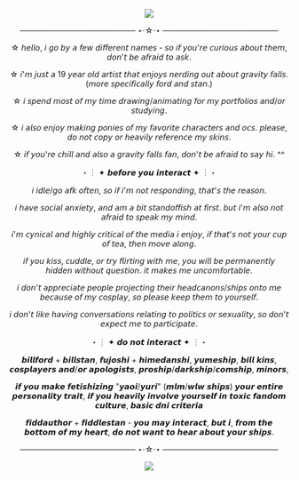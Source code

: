   <p align="center"><img src="https://github.com/user-attachments/assets/3de72bfc-15a3-49e3-a62a-3a3aac38456d"

  <p align="center">
    
  <p align="center"> ───────────────────── ⋆⋅☆⋅⋆ ─────────────────────
  <p align="center"> ☆ 𝘩𝘦𝘭𝘭𝘰, 𝘪 𝘨𝘰 𝘣𝘺 𝘢 𝘧𝘦𝘸 𝘥𝘪𝘧𝘧𝘦𝘳𝘦𝘯𝘵 𝘯𝘢𝘮𝘦𝘴 - 𝘴𝘰 𝘪𝘧 𝘺𝘰𝘶'𝘳𝘦 𝘤𝘶𝘳𝘪𝘰𝘶𝘴 𝘢𝘣𝘰𝘶𝘵 𝘵𝘩𝘦𝘮, 𝘥𝘰𝘯'𝘵 𝘣𝘦 𝘢𝘧𝘳𝘢𝘪𝘥 𝘵𝘰 𝘢𝘴𝘬.
  <p align="center"> ☆ 𝘪'𝘮 𝘫𝘶𝘴𝘵 𝘢 19 𝘺𝘦𝘢𝘳 𝘰𝘭𝘥 𝘢𝘳𝘵𝘪𝘴𝘵 𝘵𝘩𝘢𝘵 𝘦𝘯𝘫𝘰𝘺𝘴 𝘯𝘦𝘳𝘥𝘪𝘯𝘨 𝘰𝘶𝘵 𝘢𝘣𝘰𝘶𝘵 𝘨𝘳𝘢𝘷𝘪𝘵𝘺 𝘧𝘢𝘭𝘭𝘴. (𝘮𝘰𝘳𝘦 𝘴𝘱𝘦𝘤𝘪𝘧𝘪𝘤𝘢𝘭𝘭𝘺 𝘧𝘰𝘳𝘥 𝘢𝘯𝘥 𝘴𝘵𝘢𝘯.)
  <p align="center"> ☆ 𝘪 𝘴𝘱𝘦𝘯𝘥 𝘮𝘰𝘴𝘵 𝘰𝘧 𝘮𝘺 𝘵𝘪𝘮𝘦 𝘥𝘳𝘢𝘸𝘪𝘯𝘨/𝘢𝘯𝘪𝘮𝘢𝘵𝘪𝘯𝘨 𝘧𝘰𝘳 𝘮𝘺 𝘱𝘰𝘳𝘵𝘧𝘰𝘭𝘪𝘰𝘴 𝘢𝘯𝘥/𝘰𝘳 𝘴𝘵𝘶𝘥𝘺𝘪𝘯𝘨.
  <p align="center"> ☆ 𝘪 𝘢𝘭𝘴𝘰 𝘦𝘯𝘫𝘰𝘺 𝘮𝘢𝘬𝘪𝘯𝘨 𝘱𝘰𝘯𝘪𝘦𝘴 𝘰𝘧 𝘮𝘺 𝘧𝘢𝘷𝘰𝘳𝘪𝘵𝘦 𝘤𝘩𝘢𝘳𝘢𝘤𝘵𝘦𝘳𝘴 𝘢𝘯𝘥 𝘰𝘤𝘴. 𝘱𝘭𝘦𝘢𝘴𝘦, 𝘥𝘰 𝘯𝘰𝘵 𝘤𝘰𝘱𝘺 𝘰𝘳 𝘩𝘦𝘢𝘷𝘪𝘭𝘺 𝘳𝘦𝘧𝘦𝘳𝘦𝘯𝘤𝘦 𝘮𝘺 𝘴𝘬𝘪𝘯𝘴.
  <p align="center"> ☆ 𝘪𝘧 𝘺𝘰𝘶'𝘳𝘦 𝘤𝘩𝘪𝘭𝘭 𝘢𝘯𝘥 𝘢𝘭𝘴𝘰 𝘢 𝘨𝘳𝘢𝘷𝘪𝘵𝘺 𝘧𝘢𝘭𝘭𝘴 𝘧𝘢𝘯, 𝘥𝘰𝘯'𝘵 𝘣𝘦 𝘢𝘧𝘳𝘢𝘪𝘥 𝘵𝘰 𝘴𝘢𝘺 𝘩𝘪. ^^
  <p align="center"> ・┆ ✦ 𝙗𝙚𝙛𝙤𝙧𝙚 𝙮𝙤𝙪 𝙞𝙣𝙩𝙚𝙧𝙖𝙘𝙩 ✦ ┆・
  <p align="center"> 𝘪 𝘪𝘥𝘭𝘦/𝘨𝘰 𝘢𝘧𝘬 𝘰𝘧𝘵𝘦𝘯, 𝘴𝘰 𝘪𝘧 𝘪'𝘮 𝘯𝘰𝘵 𝘳𝘦𝘴𝘱𝘰𝘯𝘥𝘪𝘯𝘨, 𝘵𝘩𝘢𝘵'𝘴 𝘵𝘩𝘦 𝘳𝘦𝘢𝘴𝘰𝘯.
  <p align="center"> 𝘪 𝘩𝘢𝘷𝘦 𝘴𝘰𝘤𝘪𝘢𝘭 𝘢𝘯𝘹𝘪𝘦𝘵𝘺, 𝘢𝘯𝘥 𝘢𝘮 𝘢 𝘣𝘪𝘵 𝘴𝘵𝘢𝘯𝘥𝘰𝘧𝘧𝘪𝘴𝘩 𝘢𝘵 𝘧𝘪𝘳𝘴𝘵. 𝘣𝘶𝘵 𝘪'𝘮 𝘢𝘭𝘴𝘰 𝘯𝘰𝘵 𝘢𝘧𝘳𝘢𝘪𝘥 𝘵𝘰 𝘴𝘱𝘦𝘢𝘬 𝘮𝘺 𝘮𝘪𝘯𝘥.
  <p align="center"> 𝘪'𝘮 𝘤𝘺𝘯𝘪𝘤𝘢𝘭 𝘢𝘯𝘥 𝘩𝘪𝘨𝘩𝘭𝘺 𝘤𝘳𝘪𝘵𝘪𝘤𝘢𝘭 𝘰𝘧 𝘵𝘩𝘦 𝘮𝘦𝘥𝘪𝘢 𝘪 𝘦𝘯𝘫𝘰𝘺, 𝘪𝘧 𝘵𝘩𝘢𝘵'𝘴 𝘯𝘰𝘵 𝘺𝘰𝘶𝘳 𝘤𝘶𝘱 𝘰𝘧 𝘵𝘦𝘢, 𝘵𝘩𝘦𝘯 𝘮𝘰𝘷𝘦 𝘢𝘭𝘰𝘯𝘨.
  <p align="center"> 𝘪𝘧 𝘺𝘰𝘶 𝘬𝘪𝘴𝘴, 𝘤𝘶𝘥𝘥𝘭𝘦, 𝘰𝘳 𝘵𝘳𝘺 𝘧𝘭𝘪𝘳𝘵𝘪𝘯𝘨 𝘸𝘪𝘵𝘩 𝘮𝘦, 𝘺𝘰𝘶 𝘸𝘪𝘭𝘭 𝘣𝘦 𝘱𝘦𝘳𝘮𝘢𝘯𝘦𝘯𝘵𝘭𝘺 𝘩𝘪𝘥𝘥𝘦𝘯 𝘸𝘪𝘵𝘩𝘰𝘶𝘵 𝘲𝘶𝘦𝘴𝘵𝘪𝘰𝘯. 𝘪𝘵 𝘮𝘢𝘬𝘦𝘴 𝘮𝘦 𝘶𝘯𝘤𝘰𝘮𝘧𝘰𝘳𝘵𝘢𝘣𝘭𝘦.
  <p align="center"> 𝘪 𝘥𝘰𝘯'𝘵 𝘢𝘱𝘱𝘳𝘦𝘤𝘪𝘢𝘵𝘦 𝘱𝘦𝘰𝘱𝘭𝘦 𝘱𝘳𝘰𝘫𝘦𝘤𝘵𝘪𝘯𝘨 𝘵𝘩𝘦𝘪𝘳 𝘩𝘦𝘢𝘥𝘤𝘢𝘯𝘰𝘯𝘴/𝘴𝘩𝘪𝘱𝘴 𝘰𝘯𝘵𝘰 𝘮𝘦 𝘣𝘦𝘤𝘢𝘶𝘴𝘦 𝘰𝘧 𝘮𝘺 𝘤𝘰𝘴𝘱𝘭𝘢𝘺, 𝘴𝘰 𝘱𝘭𝘦𝘢𝘴𝘦 𝘬𝘦𝘦𝘱 𝘵𝘩𝘦𝘮 𝘵𝘰 𝘺𝘰𝘶𝘳𝘴𝘦𝘭𝘧.
  <p align="center"> 𝘪 𝘥𝘰𝘯'𝘵 𝘭𝘪𝘬𝘦 𝘩𝘢𝘷𝘪𝘯𝘨 𝘤𝘰𝘯𝘷𝘦𝘳𝘴𝘢𝘵𝘪𝘰𝘯𝘴 𝘳𝘦𝘭𝘢𝘵𝘪𝘯𝘨 𝘵𝘰 𝘱𝘰𝘭𝘪𝘵𝘪𝘤𝘴 𝘰𝘳 𝘴𝘦𝘹𝘶𝘢𝘭𝘪𝘵𝘺, 𝘴𝘰 𝘥𝘰𝘯'𝘵 𝘦𝘹𝘱𝘦𝘤𝘵 𝘮𝘦 𝘵𝘰 𝘱𝘢𝘳𝘵𝘪𝘤𝘪𝘱𝘢𝘵𝘦.
  <p align="center"> ・┆ ✦ 𝙙𝙤 𝙣𝙤𝙩 𝙞𝙣𝙩𝙚𝙧𝙖𝙘𝙩 ✦ ┆・
  <p align="center"> 𝙗𝙞𝙡𝙡𝙛𝙤𝙧𝙙 + 𝙗𝙞𝙡𝙡𝙨𝙩𝙖𝙣, 𝙛𝙪𝙟𝙤𝙨𝙝𝙞 + 𝙝𝙞𝙢𝙚𝙙𝙖𝙣𝙨𝙝𝙞, 𝙮𝙪𝙢𝙚𝙨𝙝𝙞𝙥, 𝙗𝙞𝙡𝙡 𝙠𝙞𝙣𝙨, 𝙘𝙤𝙨𝙥𝙡𝙖𝙮𝙚𝙧𝙨 𝙖𝙣𝙙/𝙤𝙧 𝙖𝙥𝙤𝙡𝙤𝙜𝙞𝙨𝙩𝙨, 𝙥𝙧𝙤𝙨𝙝𝙞𝙥/𝙙𝙖𝙧𝙠𝙨𝙝𝙞𝙥/𝙘𝙤𝙢𝙨𝙝𝙞𝙥, 𝙢𝙞𝙣𝙤𝙧𝙨,
  <p align="center"> 𝙞𝙛 𝙮𝙤𝙪 𝙢𝙖𝙠𝙚 𝙛𝙚𝙩𝙞𝙨𝙝𝙞𝙯𝙞𝙣𝙜 "𝙮𝙖𝙤𝙞/𝙮𝙪𝙧𝙞" (𝙢𝙡𝙢/𝙬𝙡𝙬 𝙨𝙝𝙞𝙥𝙨) 𝙮𝙤𝙪𝙧 𝙚𝙣𝙩𝙞𝙧𝙚 𝙥𝙚𝙧𝙨𝙤𝙣𝙖𝙡𝙞𝙩𝙮 𝙩𝙧𝙖𝙞𝙩, 𝙞𝙛 𝙮𝙤𝙪 𝙝𝙚𝙖𝙫𝙞𝙡𝙮 𝙞𝙣𝙫𝙤𝙡𝙫𝙚 𝙮𝙤𝙪𝙧𝙨𝙚𝙡𝙛 𝙞𝙣 𝙩𝙤𝙭𝙞𝙘 𝙛𝙖𝙣𝙙𝙤𝙢 𝙘𝙪𝙡𝙩𝙪𝙧𝙚, 𝙗𝙖𝙨𝙞𝙘 𝙙𝙣𝙞 𝙘𝙧𝙞𝙩𝙚𝙧𝙞𝙖
  <p align="center"> 𝙛𝙞𝙙𝙙𝙖𝙪𝙩𝙝𝙤𝙧 + 𝙛𝙞𝙙𝙙𝙡𝙚𝙨𝙩𝙖𝙣 - 𝙮𝙤𝙪 𝙢𝙖𝙮 𝙞𝙣𝙩𝙚𝙧𝙖𝙘𝙩, 𝙗𝙪𝙩 𝙞, 𝙛𝙧𝙤𝙢 𝙩𝙝𝙚 𝙗𝙤𝙩𝙩𝙤𝙢 𝙤𝙛 𝙢𝙮 𝙝𝙚𝙖𝙧𝙩, 𝙙𝙤 𝙣𝙤𝙩 𝙬𝙖𝙣𝙩 𝙩𝙤 𝙝𝙚𝙖𝙧 𝙖𝙗𝙤𝙪𝙩 𝙮𝙤𝙪𝙧 𝙨𝙝𝙞𝙥𝙨.

  <p align="center"> ───────────────────── ⋆⋅☆⋅⋆ ─────────────────────

 <p align="center"><img src="https://github.com/user-attachments/assets/95942ad8-8b7f-4113-9d71-d8789f111f06"

    
